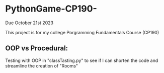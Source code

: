 # PythonGame-CP190-
Due October 21st 2023 


This project is for my college Porgramming Fundamentals Course (CP190)

## OOP vs Procedural:

Testing with OOP in "classTasting.py" to see if I can shorten the code and streamline the creation of "Rooms"
